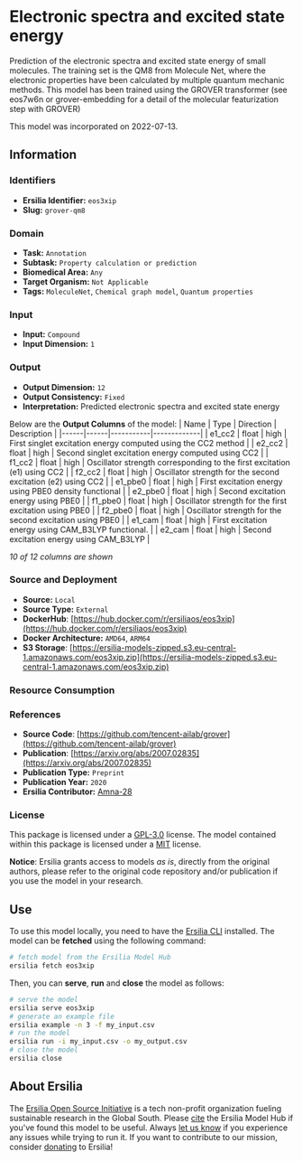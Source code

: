 # Electronic spectra and excited state energy

Prediction of the electronic spectra and excited state energy of small molecules. The training set is the QM8 from Molecule Net, where the electronic properties have been calculated by multiple quantum mechanic methods. This model has been trained using the GROVER transformer (see eos7w6n or grover-embedding for a detail of the molecular featurization step with GROVER)

This model was incorporated on 2022-07-13.

## Information
### Identifiers
- **Ersilia Identifier:** `eos3xip`
- **Slug:** `grover-qm8`

### Domain
- **Task:** `Annotation`
- **Subtask:** `Property calculation or prediction`
- **Biomedical Area:** `Any`
- **Target Organism:** `Not Applicable`
- **Tags:** `MoleculeNet`, `Chemical graph model`, `Quantum properties`

### Input
- **Input:** `Compound`
- **Input Dimension:** `1`

### Output
- **Output Dimension:** `12`
- **Output Consistency:** `Fixed`
- **Interpretation:** Predicted electronic spectra and excited state energy

Below are the **Output Columns** of the model:
| Name | Type | Direction | Description |
|------|------|-----------|-------------|
| e1_cc2 | float | high | First singlet excitation energy computed using the CC2 method |
| e2_cc2 | float | high | Second singlet excitation energy computed using CC2 |
| f1_cc2 | float | high | Oscillator strength corresponding to the first excitation (e1) using CC2 |
| f2_cc2 | float | high | Oscillator strength for the second excitation (e2) using CC2 |
| e1_pbe0 | float | high | First excitation energy using PBE0 density functional |
| e2_pbe0 | float | high | Second excitation energy using PBE0 |
| f1_pbe0 | float | high | Oscillator strength for the first excitation using PBE0 |
| f2_pbe0 | float | high | Oscillator strength for the second excitation using PBE0 |
| e1_cam | float | high | First excitation energy using CAM_B3LYP functional. |
| e2_cam | float | high | Second excitation energy using CAM_B3LYP |

_10 of 12 columns are shown_
### Source and Deployment
- **Source:** `Local`
- **Source Type:** `External`
- **DockerHub**: [https://hub.docker.com/r/ersiliaos/eos3xip](https://hub.docker.com/r/ersiliaos/eos3xip)
- **Docker Architecture:** `AMD64`, `ARM64`
- **S3 Storage**: [https://ersilia-models-zipped.s3.eu-central-1.amazonaws.com/eos3xip.zip](https://ersilia-models-zipped.s3.eu-central-1.amazonaws.com/eos3xip.zip)

### Resource Consumption


### References
- **Source Code**: [https://github.com/tencent-ailab/grover](https://github.com/tencent-ailab/grover)
- **Publication**: [https://arxiv.org/abs/2007.02835](https://arxiv.org/abs/2007.02835)
- **Publication Type:** `Preprint`
- **Publication Year:** `2020`
- **Ersilia Contributor:** [Amna-28](https://github.com/Amna-28)

### License
This package is licensed under a [GPL-3.0](https://github.com/ersilia-os/ersilia/blob/master/LICENSE) license. The model contained within this package is licensed under a [MIT](LICENSE) license.

**Notice**: Ersilia grants access to models _as is_, directly from the original authors, please refer to the original code repository and/or publication if you use the model in your research.


## Use
To use this model locally, you need to have the [Ersilia CLI](https://github.com/ersilia-os/ersilia) installed.
The model can be **fetched** using the following command:
```bash
# fetch model from the Ersilia Model Hub
ersilia fetch eos3xip
```
Then, you can **serve**, **run** and **close** the model as follows:
```bash
# serve the model
ersilia serve eos3xip
# generate an example file
ersilia example -n 3 -f my_input.csv
# run the model
ersilia run -i my_input.csv -o my_output.csv
# close the model
ersilia close
```

## About Ersilia
The [Ersilia Open Source Initiative](https://ersilia.io) is a tech non-profit organization fueling sustainable research in the Global South.
Please [cite](https://github.com/ersilia-os/ersilia/blob/master/CITATION.cff) the Ersilia Model Hub if you've found this model to be useful. Always [let us know](https://github.com/ersilia-os/ersilia/issues) if you experience any issues while trying to run it.
If you want to contribute to our mission, consider [donating](https://www.ersilia.io/donate) to Ersilia!

